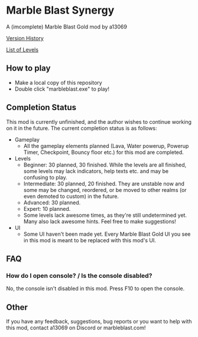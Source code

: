 # Marble Blast Synergy
A (imcomplete) Marble Blast Gold mod by a13069

[Version History](https://github.com/a13069/Marble-Blast-Synergy/blob/master/versions.md)

[List of Levels](https://github.com/a13069/Marble-Blast-Synergy/blob/master/level_list.md)

## How to play
- Make a local copy of this repository
- Double click "marbleblast.exe" to play!

## Completion Status
This mod is currently unfinished, and the author wishes to continue working on it in the future. The current completion status is as follows:
- Gameplay
    - All the gameplay elements planned (Lava, Water powerup, Powerup Timer, Checkpoint, Bouncy floor etc.) for this mod are completed.
- Levels
    - Beginner: 30 planned, 30 finished. While the levels are all finished, some levels may lack indicators, help texts etc. and may be confusing to play.
    - Intermediate: 30 planned, 20 finished. They are unstable now and some may be changed, reordered, or be moved to other realms (or even demoted to custom) in the future.
    - Advanced: 30 planned.
    - Expert: 10 planned.
    - Some levels lack awesome times, as they're still undetermined yet. Many also lack awesome hints. Feel free to make suggestions!
- UI
    - Some UI haven't been made yet. Every Marble Blast Gold UI you see in this mod is meant to be replaced with this mod's UI.

## FAQ
### How do I open console? / Is the console disabled?
No, the console isn't disabled in this mod. Press F10 to open the console.

## Other
If you have any feedback, suggestions, bug reports or you want to help with this mod, contact a13069 on Discord or marbleblast.com!

